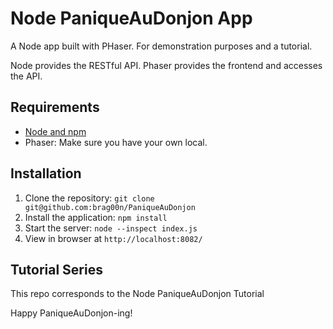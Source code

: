 # Node PaniqueAuDonjon App

A Node app built with PHaser. For demonstration purposes and a tutorial.

Node provides the RESTful API. Phaser provides the frontend and accesses the API.

## Requirements

- [Node and npm](http://nodejs.org)
- Phaser: Make sure you have your own local.

## Installation

1. Clone the repository: `git clone git@github.com:brag00n/PaniqueAuDonjon`
2. Install the application: `npm install`
3. Start the server: `node --inspect index.js`
4. View in browser at `http://localhost:8082/`

## Tutorial Series

This repo corresponds to the Node PaniqueAuDonjon Tutorial

Happy PaniqueAuDonjon-ing!
